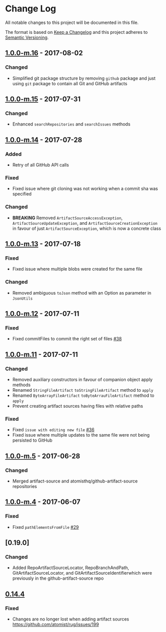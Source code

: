 # Change Log

All notable changes to this project will be documented in this file.

The format is based on [Keep a Changelog](http://keepachangelog.com/)
and this project adheres to [Semantic Versioning](http://semver.org/).

## [1.0.0-m.16] - 2017-08-02

[1.0.0-m.16]: https://github.com/atomist/artifact-source/compare/1.0.0-m.15...1.0.0-m.16

### Changed

-   Simplified git package structure by removing `github` package and just using `git` package
    to contain all Git and GitHub artifacts

## [1.0.0-m.15] - 2017-07-31

[1.0.0-m.15]: https://github.com/atomist/artifact-source/compare/1.0.0-m.14...1.0.0-m.15

### Changed

-   Enhanced `searchRepositories` and `searchIssues` methods

## [1.0.0-m.14] - 2017-07-28

[1.0.0-m.14]: https://github.com/atomist/artifact-source/compare/1.0.0-m.13...1.0.0-m.14

### Added
    
-   Retry of all GitHub API calls

### Fixed

-   Fixed issue where git cloning was not working when a commit sha was specified

### Changed

-   **BREAKING** Removed `ArtifactSourceAccessException`, `ArtifactSourceUpdateException`, and `ArtifactSourceCreationException`
    in favour of just `ArtifactSourceException`, which is now a concrete class

## [1.0.0-m.13] - 2017-07-18

[1.0.0-m.13]: https://github.com/atomist/artifact-source/compare/1.0.0-m.12...1.0.0-m.13

### Fixed

-   Fixed issue where multiple blobs were created for the same file

### Changed

-   Removed ambiguous `toJson` method with an Option as parameter in `JsonUtils`

## [1.0.0-m.12] - 2017-07-11

[1.0.0-m.12]: https://github.com/atomist/artifact-source/compare/1.0.0-m.11...1.0.0-m.12

### Fixed

-   Fixed commitFiles to commit the right set of files [#38][38]

[38]: https://github.com/atomist/artifact-source/issues/38

## [1.0.0-m.11] - 2017-07-11

[1.0.0-m.11]: https://github.com/atomist/artifact-source/compare/1.0.0-m.5...1.0.0-m.11

### Changed

-   Removed auxiliary constructors in favour of companion object apply methods
-   Renamed `StringFileArtifact` `toStringFileArtifact` method to `apply`
-   Renamed `ByteArrayFileArtifact` `toByteArrauFileArtifact` method to `apply`
-   Prevent creating artifact sources having files with relative paths

### Fixed

-   Fixed `issue with editing new file` [#36][36]
-   Fixed issue where multiple updates to the same file were not being persisted to GitHub

[36]: https://github.com/atomist/artifact-source/issues/36

## [1.0.0-m.5] - 2017-06-28

[1.0.0-m.5]: https://github.com/atomist/artifact-source/compare/1.0.0-m.4...1.0.0-m.5

### Changed

-   Merged artifact-source and atomisthq/github-artifact-source repositories

## [1.0.0-m.4] - 2017-06-07

[1.0.0-m.4]: https://github.com/atomist/artifact-source/compare/1.0.0-m.3...1.0.0-m.4

### Fixed

-   Fixed `pathElementsFromFile` [#29][29]

[29]: https://github.com/atomist/artifact-source/issues/29

## [0.19.0]

### Changed

-   Added RepoArtifactSourceLocator, RepoBranchAndPath, GitArtifactSourceLocator,
    and GitArtifactSourceIdentifierwhich were previously in the 
    github-artifact-source repo
    
[Unreleased]: https://github.com/atomist/artifact-source/compare/0.14.4...HEAD

## [0.14.4]

[0.14.4]: https://github.com/atomist/artifact-source/compare/0.14.3...0.14.4

### Fixed

-   Changes are no longer lost when adding artifact sources
    https://github.com/atomist/rug/issues/199
